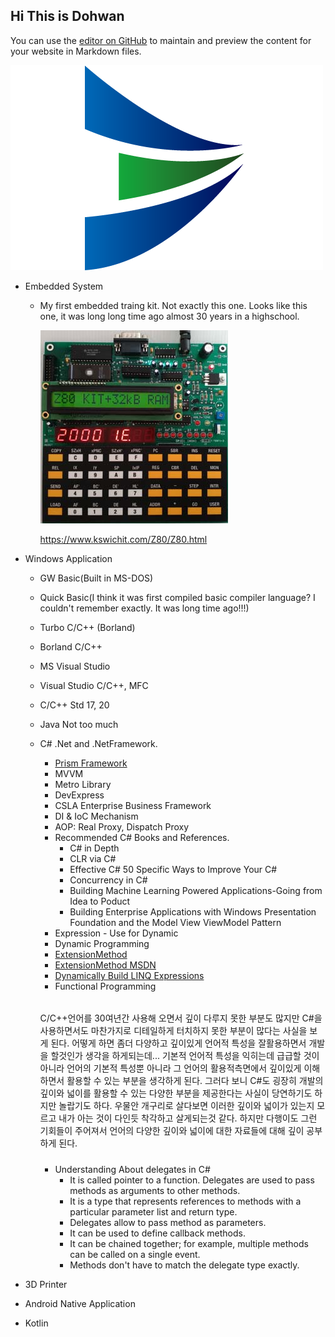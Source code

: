 ## Hi This is Dohwan

You can use the [editor on GitHub](https://github.com/onewaylight/engineering/edit/master/README.md) to maintain and preview the content for your website in Markdown files.

![Image](images/logo.png)


- Embedded System

  - My first embedded traing kit. Not exactly this one. Looks like this one, it was long long time ago almost 30 years in a highschool.
  
    ![Image](images/z80trkit-sm.jpg) 
    
    https://www.kswichit.com/Z80/Z80.html

- Windows Application 
  - GW Basic(Built in MS-DOS)
  - Quick Basic(I think it was first compiled basic compiler language? I couldn't remember exactly. It was long time ago!!!)
  - Turbo C/C++ (Borland)
  - Borland C/C++
  - MS Visual Studio 
  - Visual Studio C/C++, MFC 
  - C/C++ Std 17, 20
  - Java Not too much
  - C# .Net and .NetFramework.
    - [Prism Framework](https://prismlibrary.com/)
    - MVVM
    - Metro Library
    - DevExpress
    - CSLA Enterprise Business Framework
    - DI & IoC Mechanism
    - AOP: Real Proxy, Dispatch Proxy
    - Recommended C# Books and References.
      - C# in Depth
      - CLR via C# 
      - Effective C# 50 Specific Ways to Improve Your C#
      - Concurrency in C#
      - Building Machine Learning Powered Applications-Going from Idea to Poduct
      - Building Enterprise Applications with Windows Presentation Foundation and the Model View ViewModel Pattern
    - Expression - Use for Dynamic
    - Dynamic Programming
    - [ExtensionMethod](https://michaelscodingspot.com/extension-methods/)
    - [ExtensionMethod MSDN](https://docs.microsoft.com/en-us/dotnet/csharp/programming-guide/classes-and-structs/extension-methods)
    - [Dynamically Build LINQ Expressions](https://blog.jeremylikness.com/blog/dynamically-build-linq-expressions/)
    - Functional Programming
    ######
    C/C++언어를 30여년간 사용해 오면서 깊이 다루지 못한 부분도 많지만 C#을 사용하면서도 마찬가지로 디테일하게 터치하지 못한 부분이 많다는 사실을 보게 된다.
    어떻게 하면 좀더 다양하고 깊이있게 언어적 특성을 잘활용하면서 개발을 할것인가 생각을 하게되는데... 기본적 언어적 특성을 익히는데 급급할 것이 아니라 
    언어의 기본적 특성뿐 아니라 그 언어의 활용적측면에서 깊이있게 이해하면서 활용할 수 있는 부분을 생각하게 된다.
    그러다 보니 C#도 굉장히 개발의 깊이와 넓이를 활용할 수 있는 다양한 부분을 제공한다는 사실이 당연하기도 하지만 놀랍기도 하다.
    우물안 개구리로 살다보면 이러한 깊이와 넓이가 있는지 모르고 내가 아는 것이 다인듯 착각하고 살게되는것 같다.
    하지만 다행이도 그런 기회들이 주어져서 언어의 다양한 깊이와 넓이에 대한 자료들에 대해 깊이 공부하게 된다.
    #####

    - Understanding About delegates in C#
      - It is called pointer to a function. Delegates are used to pass methods as arguments to other methods.
      - It is a type that represents references to methods with a particular parameter list and return type. 
      - Delegates allow to pass method as parameters.
      - It can be used to define callback methods.  
      - It can be chained together; for example, multiple methods can be called on a single event.
      - Methods don't have to match the delegate type exactly.

- 3D Printer
- Android Native Application
- Kotlin 
